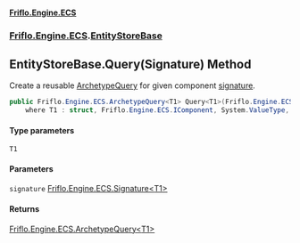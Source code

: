 #### [Friflo.Engine.ECS](index.md 'index')
### [Friflo.Engine.ECS](Friflo.Engine.ECS.md 'Friflo.Engine.ECS').[EntityStoreBase](EntityStoreBase.md 'Friflo.Engine.ECS.EntityStoreBase')

## EntityStoreBase.Query<T1>(Signature<T1>) Method

Create a reusable [ArchetypeQuery](ArchetypeQuery.md 'Friflo.Engine.ECS.ArchetypeQuery') for given component [signature](EntityStoreBase.Query_T1_(Signature_T1_).md#Friflo.Engine.ECS.EntityStoreBase.Query_T1_(Friflo.Engine.ECS.Signature_T1_).signature 'Friflo.Engine.ECS.EntityStoreBase.Query<T1>(Friflo.Engine.ECS.Signature<T1>).signature').

```csharp
public Friflo.Engine.ECS.ArchetypeQuery<T1> Query<T1>(Friflo.Engine.ECS.Signature<T1> signature)
    where T1 : struct, Friflo.Engine.ECS.IComponent, System.ValueType, System.ValueType;
```
#### Type parameters

<a name='Friflo.Engine.ECS.EntityStoreBase.Query_T1_(Friflo.Engine.ECS.Signature_T1_).T1'></a>

`T1`
#### Parameters

<a name='Friflo.Engine.ECS.EntityStoreBase.Query_T1_(Friflo.Engine.ECS.Signature_T1_).signature'></a>

`signature` [Friflo.Engine.ECS.Signature&lt;](Signature_T1_.md 'Friflo.Engine.ECS.Signature<T1>')[T1](EntityStoreBase.Query_T1_(Signature_T1_).md#Friflo.Engine.ECS.EntityStoreBase.Query_T1_(Friflo.Engine.ECS.Signature_T1_).T1 'Friflo.Engine.ECS.EntityStoreBase.Query<T1>(Friflo.Engine.ECS.Signature<T1>).T1')[&gt;](Signature_T1_.md 'Friflo.Engine.ECS.Signature<T1>')

#### Returns
[Friflo.Engine.ECS.ArchetypeQuery&lt;](ArchetypeQuery_T1_.md 'Friflo.Engine.ECS.ArchetypeQuery<T1>')[T1](EntityStoreBase.Query_T1_(Signature_T1_).md#Friflo.Engine.ECS.EntityStoreBase.Query_T1_(Friflo.Engine.ECS.Signature_T1_).T1 'Friflo.Engine.ECS.EntityStoreBase.Query<T1>(Friflo.Engine.ECS.Signature<T1>).T1')[&gt;](ArchetypeQuery_T1_.md 'Friflo.Engine.ECS.ArchetypeQuery<T1>')